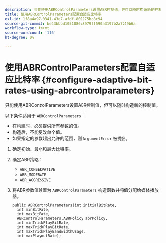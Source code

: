 ```yaml
---
description: 只能使用ABRControlParameters设置ABR控制值，但可以随时构造新的控制值。
title: 使用ABRControlParameters配置自适应比特率
exl-id: 1f8a4a97-0341-43e7-afdf-801275bc8c94
source-git-commit: be43bbbd1051886c8979ff590a3197b2a7249b6a
workflow-type: tm+mt
source-wordcount: '116'
ht-degree: 0%

---
```


# 使用ABRControlParameters配置自适应比特率 {#configure-adaptive-bit-rates-using-abrcontrolparameters}

只能使用ABRControlParameters设置ABR控制值，但可以随时构造新的控制值。

以下条件适用于 `ABRControlParameters`：

* 在构建时，必须提供所有参数的值。
* 构造后，不能更改单个值。
* 如果指定的参数超出允许的范围，则 `ArgumentError` 被抛出。

1. 确定初始、最小和最大比特率。
1. 确定ABR策略：

   * `ABR_CONSERVATIVE`
   * `ABR_MODERATE`
   * `ABR_AGGRESSIVE`

1. 将ABR参数值设置为 `ABRControlParameters` 构造函数并将值分配给媒体播放器。

   ```
   public ABRControlParameters(int initialBitRate, 
     int minBitRate, 
     int maxBitRate, 
     ABRControlParameters.ABRPolicy abrPolicy, 
     int minTrickPlayBitRate, 
     int maxTrickPlayBitRate, 
     int maxTrickPlayBandwidthUsage, 
     int maxPlayoutRate);
   ```

